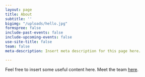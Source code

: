 ```yaml
---
layout: page
title: About
subtitle: ''
bigimg: "/uploads/hello.jpg"
formspree: false
include-past-events: false
include-upcoming-events: false
use-site-title: false
team: false
meta-description: Insert meta description for this page here.

---
```

Feel free to insert some useful content here. Meet the team [here](/team).
